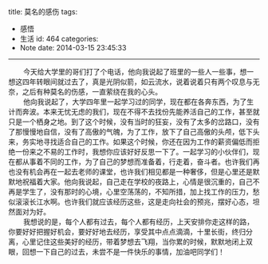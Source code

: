 title: 莫名的感伤
tags:
  - 感悟
  - 生活
id: 464
categories:
  - Note
date: 2014-03-15 23:45:33
---

<div style="font-size: 14px;"><span style="padding-left: 30px;">今天给大学里的哥们打了个电话，他向我说起了班里的一些人一些事，想一想这四年转眼间就过去了，真是光阴似箭，如云流水，说着说着只有两个叹息与无奈，之后有种莫名的伤感，一直萦绕在我的心头。</span></div>
<div style="font-size: 14px;"><span style="padding-left: 30px;">他向我说起了，大学四年里一起学习过的同学，现在都在各奔东西，为了生计而奔波。本来无忧无虑的我们，现在不得不去找份先能养活自己的工作，甚至就只是一个栖身之地。到了这个时候，没有当时的狂妄，没有了太多的岔路口，没有了那慢慢地自信，没有了高傲的气魄，为了工作，放下了自己高傲的头颅，低下头来，务实地寻找适合自己的工作。如果这个时候，你还在因为工作的薪资偏低而拒绝一份来之不易的工作时，我想你应该好好反思一下了。一起学习的小伙伴们，现在都从事着不同的工作，为了自己的梦想而准备着，行走着，奋斗者。也许我们再也没有机会再在一起去老师的课堂，也许我们相见都是一种奢侈，但是心里还是默默地祝福着大家。他向我说起，自己走在学校的夜路上，心情是很沉重的，自己不再是学生了，没有那时的心境，心里空荡荡的，不知所措，加上找工作的压力，愁似滚滚长江水啊。也许我们就应该经历这些，这是走向社会的预兆，摆好心态，坦然面对为好。</span></div>
<div style="font-size: 14px;"><span style="padding-left: 30px;">我想说的是，每个人都有过去，每个人都有经历，上天安排你走这样的路，你要好好把握好机会，要好好地去经历，享受其中点点滴滴，十里长街，终归分离，心里记住这些美好的经历，带着梦想去飞翔，当你累的时候，默默地闭上双眼，回想一下自己的过去，未尝不是一件快乐的事情，加油吧同学们！</span></div>